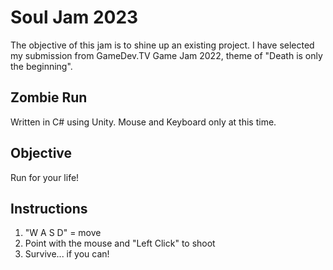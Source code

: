 # Soul Jam 2023

The objective of this jam is to shine up an existing project. I have selected my submission from GameDev.TV Game Jam 2022, theme of "Death is only the beginning".

## Zombie Run

Written in C# using Unity. Mouse and Keyboard only at this time.

## Objective  
Run for your life!  

## Instructions  
1. "W A S D" = move  
2. Point with the mouse and "Left Click" to shoot
3. Survive... if you can!
